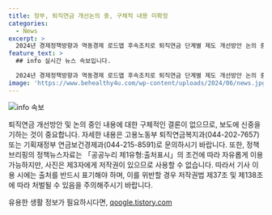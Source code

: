 ```yaml
---
title: 정부, 퇴직연금 개선논의 중, 구체적 내용 미확정
categories:
  - News
excerpt: >
  2024년 경제정책방향과 역동경제 로드맵 후속조치로 퇴직연금 단계별 제도 개선방안 논의 중. 구체적 내용은 미정. 보도시 주의 요망. 문의: 고용노동부(0442027657), 기획재정부(0442158591). [자료출처=정책브리핑 www.korea.kr]
feature_text: >
  ## info 실시간 뉴스 속보입니다.

  2024년 경제정책방향과 역동경제 로드맵 후속조치로 퇴직연금 단계별 제도 개선방안 논의 중. 구체적 내용은 미정. 보도시 주의 요망. 문의: 고용노동부(0442027657), 기획재정부(0442158591). [자료출처=정책브리핑 www.korea.kr]
image: 'https://www.behealthy4u.com/wp-content/uploads/2024/06/news.jpg'
---
```


<p><img src="https://www.behealthy4u.com/wp-content/uploads/2024/06/news.jpg" alt="info 속보" /></p>

<p>퇴직연금 개선방안 및 논의 중인 내용에 대한 구체적인 결론이 없으므로, 보도에 신중을 기하는 것이 중요합니다. 자세한 내용은 고용노동부 퇴직연금복지과(044-202-7657) 또는 기획재정부 연금보건경제과(044-215-8591)로 문의하시기 바랍니다.
또한, 정책브리핑의 정책뉴스자료는 「공공누리 제1유형:출처표시」의 조건에 따라 자유롭게 이용 가능하지만, 사진은 제3자에게 저작권이 있으므로 사용할 수 없습니다. 따라서 기사 이용 시에는 출처를 반드시 표기해야 하며, 이를 위반할 경우 저작권법 제37조 및 제138조에 따라 처벌될 수 있음을 주의해주시기 바랍니다.</p>
유용한 생활 정보가 필요하시다면, <a href="https://qoogle.tistory.com" rel="dofollow">qoogle.tistory.com</a>


